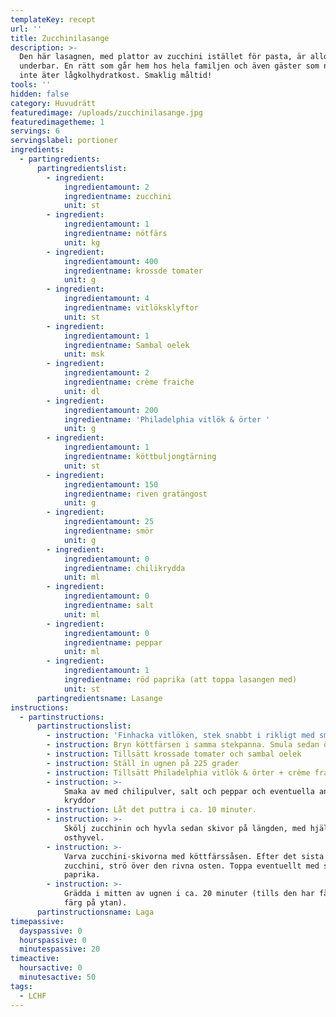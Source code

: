 ```yaml
---
templateKey: recept
url: ''
title: Zucchinilasange
description: >-
  Den här lasagnen, med plattor av zucchini istället för pasta, är alldeles
  underbar. En rätt som går hem hos hela familjen och även gäster som normalt
  inte äter lågkolhydratkost. Smaklig måltid!
tools: ''
hidden: false
category: Huvudrätt
featuredimage: /uploads/zucchinilasange.jpg
featuredimagetheme: 1
servings: 6
servingslabel: portioner
ingredients:
  - partingredients:
      partingredientslist:
        - ingredient:
            ingredientamount: 2
            ingredientname: zucchini
            unit: st
        - ingredient:
            ingredientamount: 1
            ingredientname: nötfärs
            unit: kg
        - ingredient:
            ingredientamount: 400
            ingredientname: krossde tomater
            unit: g
        - ingredient:
            ingredientamount: 4
            ingredientname: vitlöksklyftor
            unit: st
        - ingredient:
            ingredientamount: 1
            ingredientname: Sambal oelek
            unit: msk
        - ingredient:
            ingredientamount: 2
            ingredientname: crème fraiche
            unit: dl
        - ingredient:
            ingredientamount: 200
            ingredientname: 'Philadelphia vitlök & örter '
            unit: g
        - ingredient:
            ingredientamount: 1
            ingredientname: köttbuljongtärning
            unit: st
        - ingredient:
            ingredientamount: 150
            ingredientname: riven gratängost
            unit: g
        - ingredient:
            ingredientamount: 25
            ingredientname: smör
            unit: g
        - ingredient:
            ingredientamount: 0
            ingredientname: chilikrydda
            unit: ml
        - ingredient:
            ingredientamount: 0
            ingredientname: salt
            unit: ml
        - ingredient:
            ingredientamount: 0
            ingredientname: peppar
            unit: ml
        - ingredient:
            ingredientamount: 1
            ingredientname: röd paprika (att toppa lasangen med)
            unit: st
      partingredientsname: Lasange
instructions:
  - partinstructions:
      partinstructionslist:
        - instruction: 'Finhacka vitlöken, stek snabbt i rikligt med smör'
        - instruction: Bryn köttfärsen i samma stekpanna. Smula sedan över buljongtärningen
        - instruction: Tillsätt krossade tomater och sambal oelek
        - instruction: Ställ in ugnen på 225 grader
        - instruction: Tillsätt Philadelphia vitlök & örter + crème fraiche. Rör om.
        - instruction: >-
            Smaka av med chilipulver, salt och peppar och eventuella andra
            kryddor
        - instruction: Låt det puttra i ca. 10 minuter.
        - instruction: >-
            Skölj zucchinin och hyvla sedan skivor på längden, med hjälp av en
            osthyvel.
        - instruction: >-
            Varva zucchini-skivorna med köttfärssåsen. Efter det sista lagret
            zucchini, strö över den rivna osten. Toppa eventuellt med skivad röd
            paprika.
        - instruction: >-
            Grädda i mitten av ugnen i ca. 20 minuter (tills den har fått fin
            färg på ytan).
      partinstructionsname: Laga
timepassive:
  dayspassive: 0
  hourspassive: 0
  minutespassive: 20
timeactive:
  hoursactive: 0
  minutesactive: 50
tags:
  - LCHF
---
```


